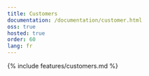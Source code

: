 ```yaml
---
title: Customers
documentation: /documentation/customer.html
oss: true
hosted: true
order: 60
lang: fr
---
```


{% include features/customers.md %}
